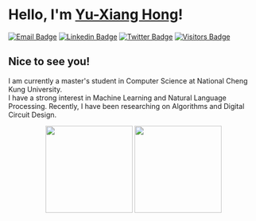 # Hello, I'm [Yu-Xiang Hong](https://github.com/Cing-Chen)!

<!-- Those are made by "shields.io" except "Visitors Badge". -->
<!-- "Visitors Badge" is made by "visitorbadge.io". -->
[![Email Badge](https://img.shields.io/badge/-Email-c14438?style=flat-square&logo=Gmail&logoColor=white)](mailto:yuxiang.hong.tw@gmail.com)
[![Linkedin Badge](https://img.shields.io/badge/-LinkedIn-0e76a8?style=flat-square&logo=Linkedin&logoColor=white)](https://www.linkedin.com/in/yxhong/)
[![Twitter Badge](https://img.shields.io/badge/-Twitter-00acee?style=flat-square&logo=Twitter&logoColor=white)](https://twitter.com/yxhong_tw)
[![Visitors Badge](https://api.visitorbadge.io/api/visitors?path=https%3A%2F%2Fgithub.com%2FCing-Chen&countColor=%2337d67a&style=flat)](https://visitorbadge.io/status?path=https%3A%2F%2Fgithub.com%2FCing-Chen)

<!-- [![Facebook Badge](https://img.shields.io/badge/Facebook-1877F2?style=flat-square&logo=facebook&logoColor=white)](https://www.facebook.com/yxhong.tw) -->
<!-- [![Instagram Badge](https://img.shields.io/badge/-Instagram-e4405f?style=flat-square&logo=Instagram&logoColor=white)](https://www.instagram.com/yxhong.tw/) -->

## Nice to see you!
I am currently a master's student in Computer Science at National Cheng Kung University.  
I have a strong interest in Machine Learning and Natural Language Processing. Recently, I have been researching on Algorithms and Digital Circuit Design.

<div align="center">
  <img src="https://github-readme-stats-git-masterrstaa-rickstaa.vercel.app/api?username=Cing-Chen&count_private=true&show_icons=true&theme=vue-dark&bg_color=0d1117&include_all_commits=false&border_radius=15&hide_border=false" height=175>
 <img src="https://github-readme-stats-git-masterrstaa-rickstaa.vercel.app/api/top-langs/?username=Cing-Chen&layout=compact&theme=vue-dark&show_icons=true&bg_color=0d1117&include_all_commits=true&border_radius=15&hide_border=false&langs_count=8&hide=HTML,CSS,Batchfile&count_private=frue" height=175>
</div>
